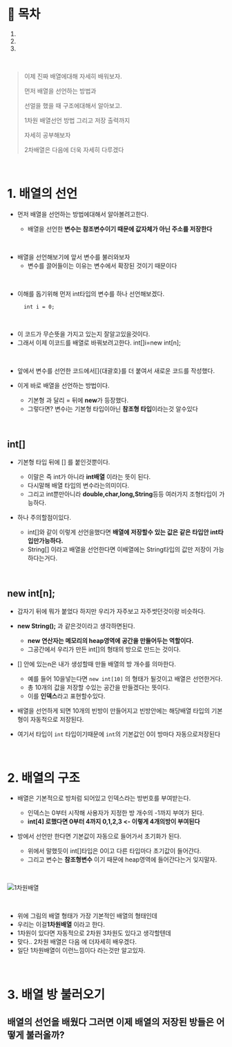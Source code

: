 # 🔖 목차
1.
2.
3.

<br/>

> 이제 진짜 배열에대해 자세히 배워보자.
> 
> 
> 먼저 배열을 선언하는 방법과 
> 
> 선얼을 했을 때 구조에대해서 알아보고.
> 
> 1차원 배열선언 방법 그리고 저장 출력까지
> 
> 자세히 공부해보자
> 
> 2차배열은 다음에 더욱 자세히 다루겠다



<br/>

# 1. 배열의 선언

- 먼저 배열을 선언하는 방법에대해서 알아볼려고한다.

  - 배열을 선언한 **변수는 참조변수이기 때문에 값자체가 아닌 주소를 저장한다**

<br/>

- 배열을 선언해보기에 앞서 변수를 불러와보자
  - 변수를 끌어들이는 이유는 변수에서 확장된 것이기 때문이다

<br/>

- 이해를 돕기위해 먼저 int타입의 변수를 하나 선언해보겠다.

        int i = 0;
<br/>

- 이 코드가 무슨뜻을 가지고 있는지 잘알고있을것이다.
- 그래서 이제 이코드를 배열로 바꿔보려고한다.
        int[]i=new int[n];
        
<br/>

- 앞에서 변수를 선언한 코드에서[]{대괄호}를 더 붙여서 새로운 코드를 작성했다.
- 이게 바로 배열을 선언하는 방법이다.

  - 기본형 과 달리 = 뒤에 **new**가 등장했다.
  - 그렇다면?  변수i는 기본형 타입이아닌 **참조형 타입**이라는것 알수있다

<br/>

## int[]

- 기본형 타입 뒤에 [] 를 붙인것뿐이다.

  - 이말은 즉 int가 아니라 **int배열** 이라는 뜻이 된다.
  - 다시말해 배열 타입의 변수라는의미이다.
  - 그리고 int뿐만아니라 **double,char,long,String**등등 여러가지 조형타입이 가능하다.

- 하나 주의할점이있다.

  - int[]와 같이 이렇게 선언을했다면 **배열에 저장할수 있는 값은 같은 타입안 int타입만가능하다.**
  - String[] 이라고 배열을 선언한다면 이배열에는 String타입의 값만 저장이 가능하다는거다.

<br/>

## new int[n];

- 갑자기 뒤에 뭐가 붙었다 하지만 우리가 자주보고 자주썻던것이랑 비슷하다.
- **new String();** 과 같은것이라고 생각하면된다.

  - **new 연산자는 메모리의 heap영역에 공간을 만들어두는 역할이다.**
  - 그공간에서 우리가 만든 int[]의 형태의 방으로 만드는 것이다.

- [] 안에 있는n은 내가 생성할때 만들 배열의 방 개수를 의마한다.

  - 예를 들어 10을넣는다면 <code>new int[10]</code> 의 형태가 될것이고 배열은 선언한거다.
  - 총 10개의 값을 저장할 수있는 공간을 만들겠다는 뜻이다.
  - 이를 **인덱스**라고 표현할수있다.

- 배열을 선언하게 되면 10개의 빈방이 만들어지고 빈방안에는 해당배열 타입의 기본형이 자동적으로 저장된다.
- 여기서 타입이 <code>int</code> 타입이기때문에 <code>int</code>의 기본값인 0이 방마다 자동으로저장된다

<br/>

# 2. 배열의 구조

- 배열은 기본적으로 방처럼 되어있고 인덱스라는 방번호를 부여받는다.

  - 인덱스는 0부터 시작해 사용자가 지정한 방 개수의 -1까지 부여가 된다.
  - **int[4] 로했다면 0부터 4까지 0,1,2,3 <- 이렇게 4개의방이 부여된다**


- 방에서 선언만 한다면 기본값이 자동으로 들어가서 초기화가 된다.

  - 위에서 말했듯이 int[]타입은 0이고 다른 타입마다 초기값이 들어간다.
  - 그리고 변수는 **참조형변수** 이기 때문에 heap영역에 들어간다는거 잊지말자.

<br/>

![1차원배열](http://www.sysout.co.kr/file/image/1460)

<br/>

- 위에 그림의 배열 형태가 가장 기본적인 배열의 형태인데
- 우리는 이걸**1차원배열** 이라고 한다.
- 1차원이 있다면 자동적으로 2차원 3차원도 있다고 생각할텐데
- 맞다.. 2차원 배열은 다음 에 더자세히 배우겠다.
- 일단 1차원배열이 이런느낌이다 라는것만 알고있자.

<br/>

# 3. 배열 방 불러오기

## 배열의 선언을 배웠다 그러면 이제 배열의 저장된 방들은 어떻게 불러올까?

 




 





